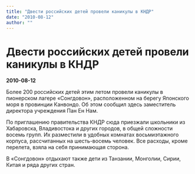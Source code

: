 ```yaml
---
title: "Двести российских детей провели каникулы в КНДР"
date: "2010-08-12"
author: ""
---
```


# Двести российских детей провели каникулы в КНДР

**2010-08-12** 

Более 200 российских детей этим летом провели каникулы в пионерском лагере «Сонгдовон», расположенном на берегу Японского моря в провинции Канвондо. Об этом сообщил здесь заместитель директора учреждения Пан Ен Нам.

По приглашению правительства КНДР сюда приезжали школьники из Хабаровска, Владивостока и других городов, в общей сложности восемь групп. Их разместили в удобных комнатах восьмиэтажного корпуса, рассчитанных на шесть-восемь человек. Все расходы, кроме перелета, взяла на себя принимающая сторона.

В «Сонгдовон» отдыхают также дети из Танзании, Монголии, Сирии, Китая и ряда других стран.